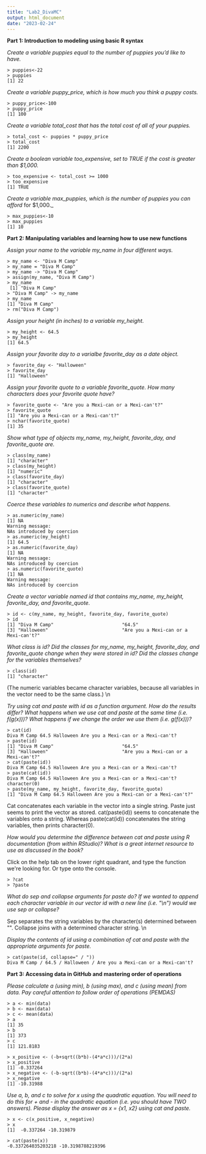 ```yaml
---
title: "Lab2_DivaMC"
output: html_document
date: "2023-02-24"
---
```


**Part 1: Introduction to modeling using basic R syntax**

_Create a variable puppies equal to the number of puppies you’d like to have._
```
> puppies<-22
> puppies
[1] 22
```

_Create a variable puppy_price, which is how much you think a puppy costs._
```
> puppy_price<-100
> puppy_price
[1] 100
```

_Create a variable total_cost that has the total cost of all of your puppies._
```
> total_cost <- puppies * puppy_price
> total_cost
[1] 2200
```

_Create a boolean variable too_expensive, set to TRUE if the cost is greater than $1,000._
```
> too_expensive <- total_cost >= 1000
> too_expensive
[1] TRUE
```

_Create a variable max_puppies, which is the number of puppies you can afford_ for $1,000._
```
> max_puppies<-10
> max_puppies
[1] 10
```


**Part 2: Manipulating variables and learning how to use new functions**

_Assign your name to the variable my_name in four different ways._
```
> my_name <- "Diva M Camp"
> my_name = "Diva M Camp"
> my_name -> "Diva M Camp"
> assign(my_name, "Diva M Camp")
> my_name
 [1] "Diva M Camp"
> "Diva M Camp" -> my_name
> my_name
[1] "Diva M Camp"
> rm("Diva M Camp")
```

_Assign your height (in inches) to a variable my_height._
```
> my_height <- 64.5
> my_height
[1] 64.5
```

_Assign your favorite day to a varialbe favorite_day as a date object._
```
> favorite_day <- "Halloween"
> favorite_day
[1] "Halloween"
```

_Assign your favorite quote to a variable favorite_quote. How many characters does your favorite quote have?_
```
> favorite_quote <- "Are you a Mexi-can or a Mexi-can't?"
> favorite_quote
[1] "Are you a Mexi-can or a Mexi-can't?"
> nchar(favorite_quote)
[1] 35
```

_Show what type of objects my_name, my_height, favorite_day, and favorite_quote are._
```
> class(my_name)
[1] "character"
> class(my_height)
[1] "numeric"
> class(favorite_day)
[1] "character"
> class(favorite_quote)
[1] "character"
```

_Coerce these variables to numerics and describe what happens._
```
> as.numeric(my_name)
[1] NA
Warning message:
NAs introduced by coercion 
> as.numeric(my_height)
[1] 64.5
> as.numeric(favorite_day)
[1] NA
Warning message:
NAs introduced by coercion 
> as.numeric(favorite_quote)
[1] NA
Warning message:
NAs introduced by coercion 
```

_Create a vector variable named id that contains my_name, my_height, favorite_day, and favorite_quote._
```
> id <- c(my_name, my_height, favorite_day, favorite_quote)
> id
[1] "Diva M Camp"                         "64.5"                               
[3] "Halloween"                           "Are you a Mexi-can or a Mexi-can't?"
```

_What class is id? Did the classes for my_name, my_height, favorite_day, and favorite_quote change when they were stored in id? Did the classes change for the variables themselves?_
```
> class(id)
[1] "character"
```

(The numeric variables became character variables, because all variables in the vector need to be the same class.) \n

_Try using cat and paste with id as a function argument. How do the results differ? What happens when we use cat and paste at the same time (i.e. f(g(x)))? What happens if we change the order we use them (i.e. g(f(x)))?_
```
> cat(id)
Diva M Camp 64.5 Halloween Are you a Mexi-can or a Mexi-can't?
> paste(id)
[1] "Diva M Camp"                         "64.5"                               
[3] "Halloween"                           "Are you a Mexi-can or a Mexi-can't?"
> cat(paste(id))
Diva M Camp 64.5 Halloween Are you a Mexi-can or a Mexi-can't?
> paste(cat(id))
Diva M Camp 64.5 Halloween Are you a Mexi-can or a Mexi-can't?character(0)
> paste(my_name, my_height, favorite_day, favorite_quote)
[1] "Diva M Camp 64.5 Halloween Are you a Mexi-can or a Mexi-can't?"
```

Cat concatenates each variable in the vector into a single string. Paste just seems to print the vector as stored. cat(paste(id)) seems to concatenate the variables onto a string. Whereas paste(cat(id)) concatenates the string variables, then prints character(0). 

_How would you determine the difference between cat and paste using R documentation (from within RStudio)? What is a great internet resource to use as discussed in the book?_

Click on the help tab on the lower right quadrant, and type the function we're looking for. Or type onto the console. 

```
> ?cat
> ?paste
```

_What do sep and collapse arguments for paste do? If we wanted to append each character variable in our vector id with a new line (i.e. "\n") would we use sep or collapse?_

Sep separates the string variables by the character(s) determined between "". Collapse joins with a determined character string. \n

_Display the contents of id using a combination of cat and paste with the appropriate arguments for paste._
```
> cat(paste(id, collapse=" / "))
Diva M Camp / 64.5 / Halloween / Are you a Mexi-can or a Mexi-can't?
```

**Part 3: Accessing data in GitHub and mastering order of operations**

_Please calculate a (using min), b (using max), and c (using mean) from data. Pay careful attention to follow order of operations (PEMDAS)_
```
> a <- min(data)
> b <- max(data)
> c <- mean(data)
> a
[1] 35
> b
[1] 373
> c
[1] 121.8183

> x_positive <- (-b+sqrt((b*b)-(4*a*c)))/(2*a)
> x_positive
[1] -0.337264
> x_negative <- (-b-sqrt((b*b)-(4*a*c)))/(2*a)
> x_negative
[1] -10.31988
```

_Use a, b, and c to solve for x using the quadratic equation. You will need to do this for + and - in the quadratic equation (i.e. you should have TWO answers). Please display the answer as x = {x1, x2} using cat and paste._

```
> x <- c(x_positive, x_negative)
> x
[1]  -0.337264 -10.319879

> cat(paste(x))
-0.337264035203218 -10.3198788219396
```

